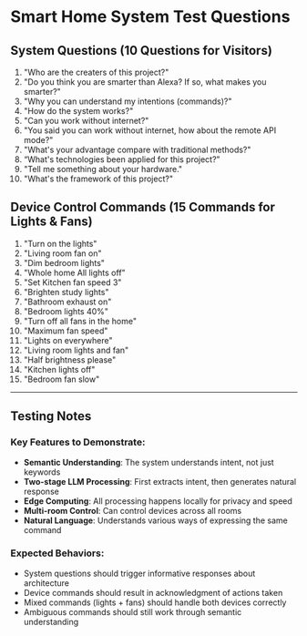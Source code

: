 # Smart Home System Test Questions

## System Questions (10 Questions for Visitors)

1. "Who are the creaters of this project?"
2. "Do you think you are smarter than Alexa? If so, what makes you smarter?"
3. "Why you can understand my intentions (commands)?"
4. "How do the system works?"
5. "Can you work without internet?"
6. "You said you can work without internet, how about the remote API mode?"
7. "What's your advantage compare with traditional methods?"
8. “What's technologies been applied for this project?”
9. "Tell me something about your hardware."
10. "What's the framework of this project?"


## Device Control Commands (15 Commands for Lights & Fans)

1. "Turn on the lights"
2. "Living room fan on"
3. "Dim bedroom lights"
4. "Whole home All lights off"
5. "Set Kitchen fan speed 3"
6. "Brighten study lights"
7. "Bathroom exhaust on"
8. "Bedroom lights 40%"
9. "Turn off all fans in the home"
10. "Maximum fan speed"
11. "Lights on everywhere"
12. "Living room lights and fan"
13. "Half brightness please"
14. "Kitchen lights off"
15. "Bedroom fan slow"

---

## Testing Notes

### Key Features to Demonstrate:
- **Semantic Understanding**: The system understands intent, not just keywords
- **Two-stage LLM Processing**: First extracts intent, then generates natural response
- **Edge Computing**: All processing happens locally for privacy and speed
- **Multi-room Control**: Can control devices across all rooms
- **Natural Language**: Understands various ways of expressing the same command

### Expected Behaviors:
- System questions should trigger informative responses about architecture
- Device commands should result in acknowledgment of actions taken
- Mixed commands (lights + fans) should handle both devices correctly
- Ambiguous commands should still work through semantic understanding